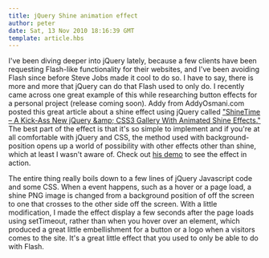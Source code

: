 ```yaml
---
title: jQuery Shine animation effect
author: peter
date: Sat, 13 Nov 2010 18:16:39 GMT
template: article.hbs
---
```


I&#39;ve been diving deeper into jQuery lately, because a few clients have been requesting Flash-like functionality for their websites, and I&#39;ve been avoiding Flash since before Steve Jobs made it cool to do so. I have to say, there is more and more that jQuery can do that Flash used to only do. I recently came across one great example of this while researching button effects for a personal project (release coming soon). Addy from AddyOsmani.com posted this great article about a shine effect using jQuery called [&quot;ShineTime – A Kick-Ass New jQuery &amp;amp; CSS3 Gallery With Animated Shine Effects.&quot;](http:&#x2F;&#x2F;addyosmani.com&#x2F;blog&#x2F;shinetime&#x2F;) The best part of the effect is that it&#39;s so simple to implement and if you&#39;re at all comfortable with jQuery and CSS, the method used with background-position opens up a world of possibility with other effects other than shine, which at least I wasn&#39;t aware of. Check out [his demo](http:&#x2F;&#x2F;www.addyosmani.com&#x2F;resources&#x2F;shinetime) to see the effect in action.

The entire thing really boils down to a few lines of jQuery Javascript code and some CSS. When a event happens, such as a hover or a page load, a shine PNG image is changed from a background position of off the screen to one that crosses to the other side off the screen. With a little modification, I made the effect display a few seconds after the page loads using setTimeout, rather than when you hover over an element, which produced a great little embellishment for a button or a logo when a visitors comes to the site. It&#39;s a great little effect that you used to only be able to do with Flash.
